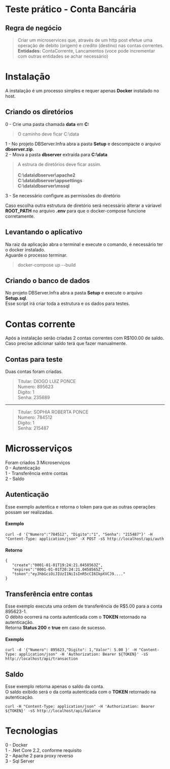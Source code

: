 # Teste prático - Conta Bancária

## Regra de negócio


>Criar um microservices que, através de um http post efetue uma operação de debito (origem) e credito (destino) nas contas correntes.<br />
>**Entidades:** ContaCorrente, Lancamentos (voce pode incrementar com  outras entidades se achar necessário)

# Instalação
A instalação é um processo simples e requer apenas **Docker** instalado no host.

## Criando os diretórios 
0 - Crie uma pasta chamada **data** em **C:**
 > O caminho deve ficar C:\data 
 
1 - No projeto DBServer.Infra abra a pasta **Setup** e descompacte o arquivo **dbserver.zip**.<br />
2 - Mova a pasta **dbserver** extraída para **C:\data**<br />

> A estrura de diretórios deve ficar assim.<br /><br />
>  **C:\data\dbserver\apache2**<br />
>  **C:\data\dbserver\appsettings**<br />
> **C:\data\dbserver\mssql** <br />

3 - Se necessário configure as permissões do diretório

Caso escolha outra estrutura de diretório será necessário alterar a váriavel **ROOT_PATH** no arquivo **.env** 
para que o docker-compose funcione corretamente.

## Levantando o aplicativo

Na raiz da aplicação abra o terminal e execute o comando, é necessário ter o docker instalado.<br />
Aguarde o processo terminar.

>docker-compose up --build

## Criando o banco de dados

No projeto DBServer.Infra abra a pasta **Setup** e execute o arquivo **Setup.sql**.<br />
Esse script irá criar toda a estrutura e os dados para testes.<br />

# Contas corrente
Após a instalação serão criadas 2 contas correntes com R$100.00 de saldo.<br />
Caso precise adicionar saldo terá que fazer manualmente.<br />

## Contas para teste

Duas contas foram criadas.<br />

>Titular: DIOGO LUIZ PONCE<br />
>Numero: 895623<br />
>Digito: 1<br />
>Senha: 235689<br />

-----
>Titular: SOPHIA ROBERTA PONCE<br />
>Numero: 784512<br />
>Digito: 1<br />
>Senha: 215487<br />

# Microsserviços

Foram criados 3 Microserviços <br />
0 - Autenticação<br />
1 - Transferência entre contas<br />
2 - Saldo<br />

## Autenticação

Esse exemplo autentica e retorna o token para que as outras operações possam ser realizadas.

#### Exemplo 
```
curl -d '{"Numero":"784512", "Digito":"1", "Senha": "215487"}' -H "Content-Type: application/json" -X POST -sS http://localhost/api/auth
```
#### Retorno
```
{
   "create":"0001-01-01T19:24:21.0458563Z",
   "expires":"0001-01-01T20:24:21.0458565Z",    
   "token":"eyJhbGciOiJIUzI1NiIsInR5cCI6IkpXVCJ9...."
}
```
## Transferência entre contas

Esse exemplo executa uma ordem de transferência de R$5.00 para a conta 895623-1.<br />
O débito ocorrerá na conta autenticada com o **TOKEN** retornado na autenticação.<br />
Retorna **Status 200** e **true**  em caso de sucesso.<br />

#### Exemplo 
```
curl -d '{"Numero": 895623,"Digito": 1,"Valor": 5.00 }' -H "Content-Type: application/json" -H 'Authorization: Bearer ${TOKEN}' -sS http://localhost/api/transaction
```
## Saldo
Esse exemplo retorna apenas o saldo da conta.<br />
O saldo exibido será o da conta autenticada com o **TOKEN** retornado na autenticação.<br />

```
curl -H "Content-Type: application/json" -H 'Authorization: Bearer ${TOKEN}' -sS http://localhost/api/balance
```

# Tecnologias<br />
0 - Docker<br />
1 - .Net Core 2.2, conforme requisito<br />
2 - Apache 2 para proxy reverso<br />
3 - Sql Server <br />

